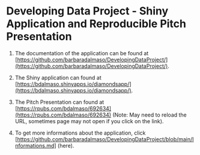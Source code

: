# Developing Data Project -  Shiny Application and Reproducible Pitch Presentation

1. The documentation of the application can be found at [https://github.com/barbaradalmaso/DevelopingDataProject/](https://github.com/barbaradalmaso/DevelopingDataProject/).

2. The  Shiny application can found at [https://bdalmaso.shinyapps.io/diamondsapp/](https://bdalmaso.shinyapps.io/diamondsapp/).

3. The Pitch Presentation can found at [https://rpubs.com/bdalmaso/692634](https://rpubs.com/bdalmaso/692634) (Note: May need to reload the URL, sometimes page may not open if you click on the link).

4. To get more informations about the application, click [https://github.com/barbaradalmaso/DevelopingDataProject/blob/main/Informations.md] (here).
